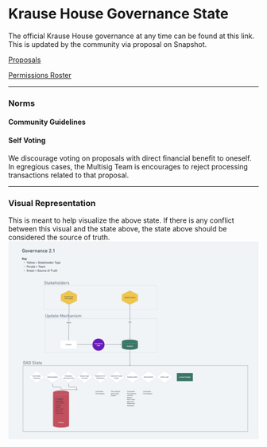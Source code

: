 # Krause House Governance State
The official Krause House governance at any time can be found at this link.  This is updated by the community via proposal on Snapshot.

[Proposals](./proposals.md)

[Permissions Roster](./permissions.md)

---

### Norms
#### Community Guidelines

#### Self Voting
We discourage voting on proposals with direct financial benefit to oneself.  In egregious cases, the Multisig Team is encourages to reject processing transactions related to that proposal.

---

### Visual Representation
This is meant to help visualize the above state.  If there is any conflict between this visual and the state above, the state above should be considered the source of truth.
![org chart](./state.png)


